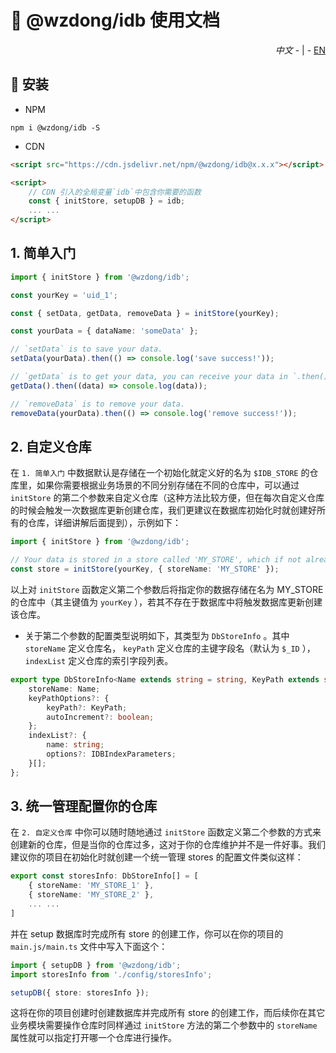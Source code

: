 # 📖 @wzdong/idb 使用文档

<p align="right">
    <i>中文</i> 
    - | -
    <a href="https://github.com/wzdong26/-wzdong/tree/main/packages/idb/md/doc.md">EN</a>
</p>

## 🔨 安装

-   NPM

```
npm i @wzdong/idb -S
```

-   CDN

```html
<script src="https://cdn.jsdelivr.net/npm/@wzdong/idb@x.x.x"></script>

<script>
    // CDN 引入的全局变量`idb`中包含你需要的函数
    const { initStore, setupDB } = idb;
    ... ...
</script>
```

## 1. 简单入门

```typescript
import { initStore } from '@wzdong/idb';

const yourKey = 'uid_1';

const { setData, getData, removeData } = initStore(yourKey);

const yourData = { dataName: 'someData' };

// `setData` is to save your data.
setData(yourData).then(() => console.log('save success!'));

// `getData` is to get your data, you can receive your data in `.then()`.
getData().then((data) => console.log(data));

// `removeData` is to remove your data.
removeData(yourData).then(() => console.log('remove success!'));
```

## 2. 自定义仓库

在 `1. 简单入门` 中数据默认是存储在一个初始化就定义好的名为 `$IDB_STORE` 的仓库里，如果你需要根据业务场景的不同分别存储在不同的仓库中，可以通过 `initStore` 的第二个参数来自定义仓库（这种方法比较方便，但在每次自定义仓库的时候会触发一次数据库更新创建仓库，我们更建议在数据库初始化时就创建好所有的仓库，详细讲解后面提到），示例如下：

```typescript
import { initStore } from '@wzdong/idb';

// Your data is stored in a store called 'MY_STORE', which if not already in the database will trigger the database update to create it. Your data is stored in this store in a record with a keyPath value of `yourKey`.
const store = initStore(yourKey, { storeName: 'MY_STORE' });
```

以上对 `initStore` 函数定义第二个参数后将指定你的数据存储在名为 MY_STORE 的仓库中（其主键值为 `yourKey` ），若其不存在于数据库中将触发数据库更新创建该仓库。

-   关于第二个参数的配置类型说明如下，其类型为 `DbStoreInfo` 。其中 `storeName` 定义仓库名， `keyPath` 定义仓库的主键字段名（默认为 `$_ID` ）， `indexList` 定义仓库的索引字段列表。

```typescript
export type DbStoreInfo<Name extends string = string, KeyPath extends string = string> = {
    storeName: Name;
    keyPathOptions?: {
        keyPath?: KeyPath;
        autoIncrement?: boolean;
    };
    indexList?: {
        name: string;
        options?: IDBIndexParameters;
    }[];
};
```

## 3. 统一管理配置你的仓库

在 `2. 自定义仓库` 中你可以随时随地通过 `initStore` 函数定义第二个参数的方式来创建新的仓库，但是当你的仓库过多，这对于你的仓库维护并不是一件好事。我们建议你的项目在初始化时就创建一个统一管理 stores 的配置文件类似这样：

```typescript
export const storesInfo: DbStoreInfo[] = [
    { storeName: 'MY_STORE_1' },
    { storeName: 'MY_STORE_2' },
    ... ...
]
```

并在 setup 数据库时完成所有 store 的创建工作，你可以在你的项目的 `main.js/main.ts` 文件中写入下面这个：

```typescript
import { setupDB } from '@wzdong/idb';
import storesInfo from './config/storesInfo';

setupDB({ store: storesInfo });
```

这将在你的项目创建时创建数据库并完成所有 store 的创建工作，而后续你在其它业务模块需要操作仓库时同样通过 `initStore` 方法的第二个参数中的 `storeName` 属性就可以指定打开哪一个仓库进行操作。
